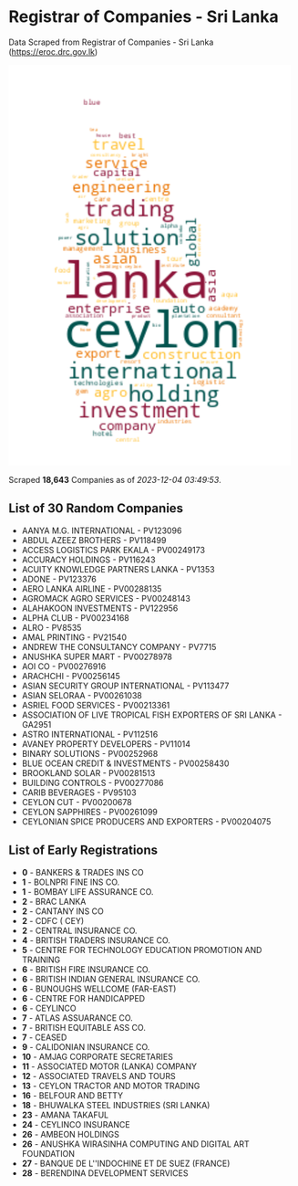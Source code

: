 # Registrar of Companies - Sri Lanka

Data Scraped from Registrar of Companies - Sri Lanka (https://eroc.drc.gov.lk)

![word-cloud](data/word_cloud.png)

Scraped **18,643** Companies as of *2023-12-04 03:49:53*.

## List of 30 Random Companies

* AANYA M.G. INTERNATIONAL - PV123096
* ABDUL AZEEZ BROTHERS - PV118499
* ACCESS LOGISTICS PARK EKALA - PV00249173
* ACCURACY HOLDINGS - PV116243
* ACUITY KNOWLEDGE PARTNERS LANKA - PV1353
* ADONE - PV123376
* AERO LANKA AIRLINE - PV00288135
* AGROMACK AGRO SERVICES - PV00248143
* ALAHAKOON INVESTMENTS - PV122956
* ALPHA CLUB - PV00234168
* ALRO - PV8535
* AMAL PRINTING - PV21540
* ANDREW THE CONSULTANCY COMPANY - PV7715
* ANUSHKA SUPER MART - PV00278978
* AOI CO - PV00276916
* ARACHCHI - PV00256145
* ASIAN SECURITY GROUP INTERNATIONAL - PV113477
* ASIAN SELORAA - PV00261038
* ASRIEL FOOD SERVICES - PV00213361
* ASSOCIATION OF LIVE TROPICAL FISH EXPORTERS OF SRI LANKA - GA2951
* ASTRO INTERNATIONAL - PV112516
* AVANEY PROPERTY DEVELOPERS - PV11014
* BINARY SOLUTIONS - PV00252968
* BLUE OCEAN CREDIT & INVESTMENTS - PV00258430
* BROOKLAND SOLAR - PV00281513
* BUILDING CONTROLS - PV00277086
* CARIB BEVERAGES - PV95103
* CEYLON CUT - PV00200678
* CEYLON SAPPHIRES - PV00261099
* CEYLONIAN SPICE PRODUCERS AND  EXPORTERS - PV00204075

## List of Early Registrations

* **0** - BANKERS & TRADES INS CO 
* **1** - BOLNPRI FINE INS CO. 
* **1** - BOMBAY LIFE ASSURANCE CO. 
* **2** - BRAC LANKA 
* **2** - CANTANY INS CO 
* **2** - CDFC ( CEY) 
* **2** - CENTRAL INSURANCE CO. 
* **4** - BRITISH TRADERS INSURANCE CO. 
* **5** - CENTRE FOR TECHNOLOGY EDUCATION PROMOTION AND TRAINING 
* **6** - BRITISH FIRE INSURANCE CO. 
* **6** - BRITISH INDIAN GENERAL INSURANCE CO. 
* **6** - BUNOUGHS WELLCOME (FAR-EAST) 
* **6** - CENTRE FOR HANDICAPPED 
* **6** - CEYLINCO 
* **7** - ATLAS ASSUARANCE CO. 
* **7** - BRITISH EQUITABLE ASS CO. 
* **7** - CEASED 
* **9** - CALIDONIAN INSURANCE CO. 
* **10** - AMJAG CORPORATE SECRETARIES 
* **11** - ASSOCIATED MOTOR (LANKA) COMPANY 
* **12** - ASSOCIATED TRAVELS AND TOURS 
* **13** - CEYLON TRACTOR AND MOTOR TRADING 
* **16** - BELFOUR AND BETTY 
* **18** - BHUWALKA STEEL INDUSTRIES (SRI LANKA) 
* **23** - AMANA TAKAFUL 
* **24** - CEYLINCO INSURANCE 
* **26** - AMBEON HOLDINGS 
* **26** - ANUSHKA WIRASINHA COMPUTING AND DIGITAL ART FOUNDATION 
* **27** - BANQUE DE L''INDOCHINE ET DE SUEZ (FRANCE) 
* **28** - BERENDINA DEVELOPMENT SERVICES 